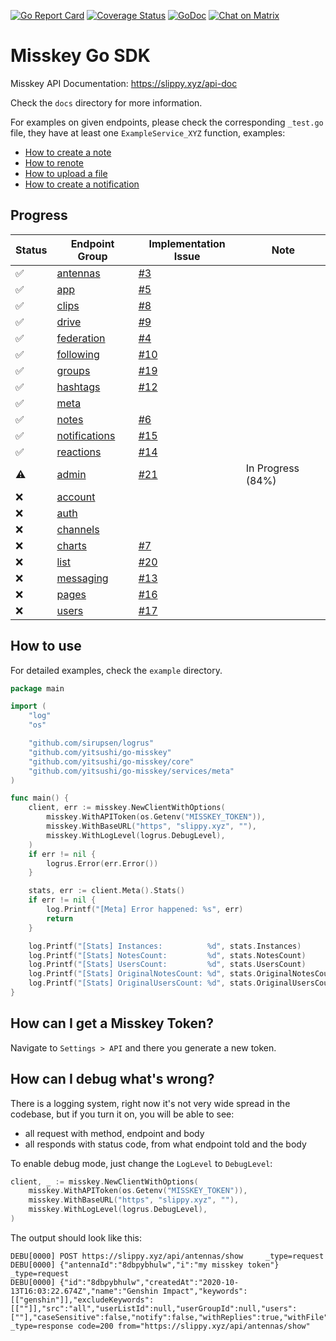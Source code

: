 [![Go Report Card](https://goreportcard.com/badge/github.com/yitsushi/go-misskey)](https://goreportcard.com/report/github.com/yitsushi/go-misskey)
[![Coverage Status](https://coveralls.io/repos/github/yitsushi/go-misskey/badge.svg?branch=main)](https://coveralls.io/github/yitsushi/go-misskey?branch=main)
[![GoDoc](https://img.shields.io/badge/pkg.go.dev-doc-blue)](http://pkg.go.dev/github.com/yitsushi/go-misskey)
[![Chat on Matrix](https://matrix.to/img/matrix-badge.svg)](https://matrix.to/#/#go-misskey:matrix.org)

# Misskey Go SDK

Misskey API Documentation: https://slippy.xyz/api-doc

Check the `docs` directory for more information.

For examples on given endpoints, please check the corresponding `_test.go` file,
they have at least one `ExampleService_XYZ` function, examples:

- [How to create a note](https://github.com/yitsushi/go-misskey/blob/main/services/notes/create_test.go#L73)
- [How to renote](https://github.com/yitsushi/go-misskey/blob/main/services/notes/renotes_test.go#L51)
- [How to upload a file](https://github.com/yitsushi/go-misskey/blob/main/services/drive/files/create_test.go#L39)
- [How to create a notification](https://github.com/yitsushi/go-misskey/blob/main/services/notifications/create_test.go#L33)

## Progress

| Status | Endpoint Group | Implementation Issue | Note |
|--------|----------------|----------------------|------|
| :white_check_mark: | [antennas](https://misskey.io/api-doc#tag/antennas) | [#3](https://github.com/yitsushi/go-misskey/issues/3) ||
| :white_check_mark: | [app](https://misskey.io/api-doc#tag/app) | [#5](https://github.com/yitsushi/go-misskey/issues/5) ||
| :white_check_mark: | [clips](https://misskey.io/api-doc#tag/clips) | [#8](https://github.com/yitsushi/go-misskey/issues/8) ||
| :white_check_mark: | [drive](https://misskey.io/api-doc#tag/drive) | [#9](https://github.com/yitsushi/go-misskey/issues/9) ||
| :white_check_mark: | [federation](https://misskey.io/api-doc#tag/federation) | [#4](https://github.com/yitsushi/go-misskey/issues/4) ||
| :white_check_mark: | [following](https://misskey.io/api-doc#tag/following) | [#10](https://github.com/yitsushi/go-misskey/issues/10) ||
| :white_check_mark: | [groups](https://misskey.io/api-doc#tag/groups) | [#19](https://github.com/yitsushi/go-misskey/issues/19) ||
| :white_check_mark: | [hashtags](https://misskey.io/api-doc#tag/hashtags) | [#12](https://github.com/yitsushi/go-misskey/issues/12) ||
| :white_check_mark: | [meta](https://misskey.io/api-doc#tag/meta) | ||
| :white_check_mark: | [notes](https://misskey.io/api-doc#tag/notes) | [#6](https://github.com/yitsushi/go-misskey/issues/6) ||
| :white_check_mark: | [notifications](https://misskey.io/api-doc#tag/notifications) | [#15](https://github.com/yitsushi/go-misskey/issues/15) ||
| :white_check_mark: | [reactions](https://misskey.io/api-doc#tag/reactions) | [#14](https://github.com/yitsushi/go-misskey/issues/14) ||
| :warning: | [admin](https://misskey.io/api-doc#tag/admin) | [#21](https://github.com/yitsushi/go-misskey/issues/21) | In Progress (84%) |
| :x: | [account](https://misskey.io/api-doc#tag/account) |||
| :x: | [auth](https://misskey.io/api-doc#tag/auth) |||
| :x: | [channels](https://misskey.io/api-doc#tag/channels) |||
| :x: | [charts](https://misskey.io/api-doc#tag/charts) | [#7](https://github.com/yitsushi/go-misskey/issues/7) ||
| :x: | [list](https://misskey.io/api-doc#tag/lists) | [#20](https://github.com/yitsushi/go-misskey/issues/20) ||
| :x: | [messaging](https://misskey.io/api-doc#tag/messaging) | [#13](https://github.com/yitsushi/go-misskey/issues/13) ||
| :x: | [pages](https://misskey.io/api-doc#tag/pages) | [#16](https://github.com/yitsushi/go-misskey/issues/16) ||
| :x: | [users](https://misskey.io/api-doc#tag/users) | [#17](https://github.com/yitsushi/go-misskey/issues/17) | |


## How to use

For detailed examples, check the `example` directory.

```go
package main

import (
	"log"
	"os"

	"github.com/sirupsen/logrus"
	"github.com/yitsushi/go-misskey"
	"github.com/yitsushi/go-misskey/core"
	"github.com/yitsushi/go-misskey/services/meta"
)

func main() {
	client, err := misskey.NewClientWithOptions(
		misskey.WithAPIToken(os.Getenv("MISSKEY_TOKEN")),
		misskey.WithBaseURL("https", "slippy.xyz", ""),
		misskey.WithLogLevel(logrus.DebugLevel),
	)
	if err != nil {
		logrus.Error(err.Error())
	}

	stats, err := client.Meta().Stats()
	if err != nil {
		log.Printf("[Meta] Error happened: %s", err)
		return
	}

	log.Printf("[Stats] Instances:          %d", stats.Instances)
	log.Printf("[Stats] NotesCount:         %d", stats.NotesCount)
	log.Printf("[Stats] UsersCount:         %d", stats.UsersCount)
	log.Printf("[Stats] OriginalNotesCount: %d", stats.OriginalNotesCount)
	log.Printf("[Stats] OriginalUsersCount: %d", stats.OriginalUsersCount)
}
```

## How can I get a Misskey Token?

Navigate to `Settings > API` and there you generate a new token.

## How can I debug what's wrong?

There is a logging system, right now it's not very wide spread
in the codebase, but if you turn it on, you will be able to see:
 - all request with method, endpoint and body
 - all responds with status code, from what endpoint told and the body

To enable debug mode, just change the `LogLevel` to `DebugLevel`:

```go
client, _ := misskey.NewClientWithOptions(
	misskey.WithAPIToken(os.Getenv("MISSKEY_TOKEN")),
	misskey.WithBaseURL("https", "slippy.xyz", ""),
	misskey.WithLogLevel(logrus.DebugLevel),
)
```

The output should look like this:
```
DEBU[0000] POST https://slippy.xyz/api/antennas/show     _type=request
DEBU[0000] {"antennaId":"8dbpybhulw","i":"my misskey token"}  _type=request
DEBU[0000] {"id":"8dbpybhulw","createdAt":"2020-10-13T16:03:22.674Z","name":"Genshin Impact","keywords":[["genshin"]],"excludeKeywords":[[""]],"src":"all","userListId":null,"userGroupId":null,"users":[""],"caseSensitive":false,"notify":false,"withReplies":true,"withFile":false,"hasUnreadNote":false}  _type=response code=200 from="https://slippy.xyz/api/antennas/show"
```
